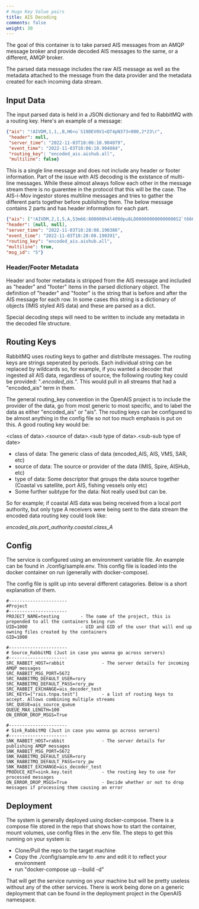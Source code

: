 ```yaml
---
# Hugo Key Value pairs 
title: AIS Decoding
comments: false
weight: 30
---
```

<!-- 
# AIS Decoder -->

The goal of this container is to take parsed AIS messages from an AMQP message broker and provide decoded AIS messages to the same, or a different, AMQP broker. 

The parsed data message includes the raw AIS message as well as the metadata attached to the message from the data provider and the metadata created for each incoming data stream. 

## Input Data
The input parsed data is held in a JSON dictionary and fed to RabbitMQ with a routing key. Here's an example of a message: 

```JSON
{"ais": "!AIVDM,1,1,,B,H6<u`S19DEV0V1<QT4pN373<000,2*23\r", 
 "header": null, 
 "server_time": "2022-11-03T10:06:10.904079", 
 "event_time": "2022-11-03T10:06:10.904084", 
 "routing_key": "encoded_ais.aishub.all", 
 "multiline": false}
```
This is a single line message and does not include any header or footer information. Part of the issue with AIS decoding is the existance of multi-line messages. While these almost always follow each other in the message stream there is no guarentee in the protocol that this will be the case. The AIS-i-Mov ingestor stores multiline messages and tries to gather the different parts together before publishing them. The below message contains 2 parts and has header information for each part. 

```JSON
{"ais": ["!AIVDM,2,1,5,A,53m66:800000h4l4000pu8LD000000000000000S2`t666JW0;hQDQiC,0*2B\r", "!AIVDM,2,2,5,A,P00000000000008,2*49\r"], 
"header": [null, null], 
"server_time": "2022-11-03T10:28:08.190386", 
"event_time": "2022-11-03T10:28:08.190391", 
"routing_key": "encoded_ais.aishub.all", 
"multiline": true, 
"msg_id": "5"}
``` 

### Header/Footer Metadata
Header and footer metadata is stripped from the AIS message and included as "header" and "footer" items in the parsed dictionary object. The definition of "header" and "footer" is the string that is before and after the AIS message for each row. In some cases this string is a dictionary of objects (IMIS styled AIS data) and these are parsed as a dict.

Special decoding steps will need to be written to include any metadata in the decoded file structure. 
 
## Routing Keys
RabbitMQ uses routing keys to gather and distribute messages. The routing keys are strings seperated by periods. Each individual string can be replaced by wildcards so, for example, if you wanted a decoder that ingested all AIS data, regardless of source, the following routing key could be provided: "*.encoded_ais.*". This would pull in all streams that had a "encoded_ais" term in them.

The general routing_key convention in the OpenAIS project is to include the provider of the data, go from most generic to most specific, and to label the data as either "encoded_ais" or "ais". The routing keys can be configured to be almost anything in the config file so not too much emphasis is put on this. A good routing key would be:

\<class of data\>.\<source of data\>.\<sub type of data\>.\<sub-sub type of date\>
  - class of data: The generic class of data (encoded_AIS, AIS, VMS, SAR, etc)
  - source of data: The source or provider of the data (IMIS, Spire, AISHub, etc)
  - type of data: Some descriptor that groups the data source together (Coastal vs satellite, port AIS, fishing vessels only etc)
  - Some further subtype for the data: Not really used but can be.

So for example; if coastal AIS data was being received from a local port authority, but only type A receivers were being sent to the data stream the encoded data routing key could look like:

*encoded_ais.port_authority.coastal.class_A*

## Config

The service is configured using an environment variable file. An example can be found in ./config/sample.env. This config file is loaded into the docker container on run (generally with docker-compose).

The config file is split up into several different catagories. Below is a short explanation of them. 

```
#----------------------
#Project
#----------------------
PROJECT_NAME=testing        - The name of the project, this is prepended to all the containers being run
UID=1000                    - UID and GID of the user that will end up owning files created by the containers
GID=1000
 
#----------------------
# Source_RabbitMQ (Just in case you wanna go across servers)
#----------------------
SRC_RABBIT_HOST=rabbit              - The server details for incoming AMQP messages
SRC_RABBIT_MSG_PORT=5672
SRC_RABBITMQ_DEFAULT_USER=rory
SRC_RABBITMQ_DEFAULT_PASS=rory_pw
SRC_RABBIT_EXCHANGE=ais_decoder_test
SRC_KEYS=["rais.tnpa.test"]         - a list of routing keys to accept. Allows combining multiple streams
SRC_QUEUE=ais_source_queue
QUEUE_MAX_LENGTH=100
ON_ERROR_DROP_MSGS=True

#----------------------
# Sink_RabbitMQ (Just in case you wanna go across servers)
#----------------------
SNK_RABBIT_HOST=rabbit              - The server details for publishing AMQP messages
SNK_RABBIT_MSG_PORT=5672
SNK_RABBITMQ_DEFAULT_USER=rory
SNK_RABBITMQ_DEFAULT_PASS=rory_pw
SNK_RABBIT_EXCHANGE=ais_decoder_test
PRODUCE_KEY=sink.key.test           - the routing key to use for processed messages
ON_ERROR_DROP_MSGS=True             - Decide whether or not to drop messages if processing them causing an error

```

## Deployment
The system is generally deployed using docker-compose. There is a compose file stored in the repo that shows how to start the container, mount volumes, use config files in the .env file. The steps to get this running on your system is:
  - Clone/Pull the repo to the target machine
  - Copy the ./config/sample.env to .env and edit it to reflect your environment
  - run "docker-compose up --build -d" 

That will get the service running on your machine but will be pretty useless without any of the other services. There is work being done on a generic deployment that can be found in the deployment project in the OpenAIS namespace.

